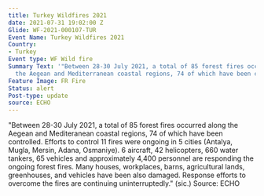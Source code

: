 ```yaml
---
title: Turkey Wildfires 2021
date: 2021-07-31 19:02:00 Z
Glide: WF-2021-000107-TUR
Event Name: Turkey Wildfires 2021
Country:
- Turkey
Event type: WF Wild fire
Summary Text: '"Between 28-30 July 2021, a total of 85 forest fires occurred along
  the Aegean and Mediterranean coastal regions, 74 of which have been controlled."'
Feature Image: FR Fire
Status: alert
Post-type: update
source: ECHO
---
```


"Between 28-30 July 2021, a total of 85 forest fires occurred along the Aegean and Mediteranean coastal regions, 74 of which have been controlled. Efforts to control 11 fires were ongoing in 5 cities (Antalya, Mugla, Mersin, Adana, Osmaniye). 6 aircraft, 42 helicopters, 660 water tankers, 65 vehicles and approximately 4,400 personnel are responding the ongoing forest fires. Many houses, workplaces, barns, agricultural lands, greenhouses, and vehicles have been also damaged. Response efforts to overcome the fires are continuing uninterruptedly." (sic.)
Source: ECHO
